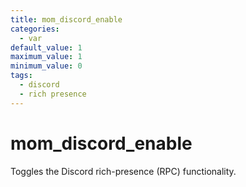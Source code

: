 ```yaml
---
title: mom_discord_enable
categories:
  - var
default_value: 1
maximum_value: 1
minimum_value: 0
tags:
  - discord
  - rich presence
---
```


# mom_discord_enable

Toggles the Discord rich-presence (RPC) functionality.
